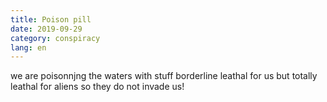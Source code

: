 ```yaml
---
title: Poison pill
date: 2019-09-29
category: conspiracy
lang: en
---
```


we are poisonnjng the waters with stuff borderline leathal for us but totally leathal for aliens so they do not invade us!
